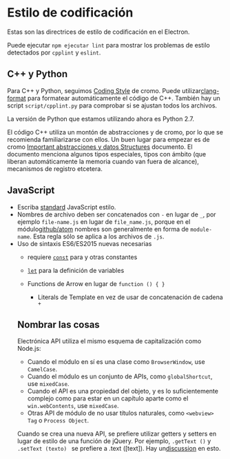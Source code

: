 # Estilo de codificación

Estas son las directrices de estilo de codificación en el Electron.

Puede ejecutar `npm ejecutar lint` para mostrar los problemas de estilo detectados por `cpplint` y `eslint`.

## C++ y Python

Para C++ y Python, seguimos [Coding Style](http://www.chromium.org/developers/coding-style) de cromo. Puede utilizar[clang-format](clang-format.md) para formatear automáticamente el código de C++. También hay un script `script/cpplint.py` para comprobar si se ajustan todos los archivos.

La versión de Python que estamos utilizando ahora es Python 2.7.

El código C++ utiliza un montón de abstracciones y de cromo, por lo que se recomienda familiarizarse con ellos. Un buen lugar para empezar es de cromo [Important abstracciones y datos Structures](https://www.chromium.org/developers/coding-style/important-abstractions-and-data-structures) documento. El documento menciona algunos tipos especiales, tipos con ámbito (que liberan automáticamente la memoria cuando van fuera de alcance), mecanismos de registro etcetera.

## JavaScript

* Escriba [standard](http://npm.im/standard) JavaScript estilo.
* Nombres de archivo deben ser concatenados con `-` en lugar de `_`, por ejemplo `file-name.js` en lugar de `file_name.js`, porque en el módulo[github/atom](https://github.com/github/atom) nombres son generalmente en forma de `module-name`. Esta regla sólo se aplica a los archivos de `.js`.
* Uso de sintaxis ES6/ES2015 nuevas necesarias 
  * requiere [`const`](https://developer.mozilla.org/en-US/docs/Web/JavaScript/Reference/Statements/const) para y otras constantes
  * [`let`](https://developer.mozilla.org/en-US/docs/Web/JavaScript/Reference/Statements/let) para la definición de variables
  * Functions</a> de Arrow en lugar de `function () { }`</li> 
    
    * Literals</a> de Template en vez de usar de concatenación de cadena `+`</li> </ul></li> </ul> 
      
      ## Nombrar las cosas
      
      Electrónica API utiliza el mismo esquema de capitalización como Node.js:
      
      * Cuando el módulo en sí es una clase como `BrowserWindow`, use `CamelCase`.
      * Cuando el módulo es un conjunto de APIs, como `globalShortcut`, use `mixedCase`.
      * Cuando el API es una propiedad del objeto, y es lo suficientemente complejo como para estar en un capítulo aparte como el `win.webContents`, use `mixedCase`.
      * Otras API de módulo de no usar títulos naturales, como `<webview> Tag` o `Process Object`.
      
      Cuando se crea una nueva API, se prefiere utilizar getters y setters en lugar de estilo de una función de jQuery. Por ejemplo, `.getText ()` y `.setText (texto) ` se prefiere a </code> .text ([text]). Hay un<a href="https://github.com/electron/electron/issues/46">discussion</a> en esto.</p>